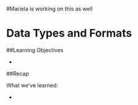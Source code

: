 #Mariela is working on this as well


# Data Types and Formats



##Learning Objectives

* 



##Recap

What we've learned:

+  

